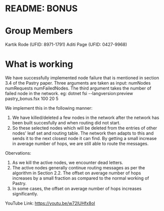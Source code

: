 README: BONUS
================================================================================================================================

Group Members
================================================================================================================================

Kartik Rode (UFID: 8971-1791)
Aditi Page (UFID: 0427-9968)

What is working
================================================================================================================================

We have successfully implemented node failure that is mentioned in section 3.4 of the Pastry paper. Three arguments are taken as 
input: numNodes numRequests numFailedNodes. The third argument takes the number of failed node in the network.
eg: dotnet fsi --langversion:preview pastry_bonus.fsx 100 20 5

We implement this in the following manner:

1) We have killed/deleted a few nodes in the network after the network has been built succesfully and when routing did not start.
2) So these selected nodes which will be deleted from the entries of other nodes' leaf set and routing table. The network then 
adapts to this and sends it to the next closest node it can find. By getting a small increase in average number of hops, we are 
still able to route the messages.

Obervations:
1) As we kill the active nodes, we encounter dead letters. 
2) The active nodes generally continue routing messages as per the algorithm in Section 2.2. The offset on average number of hops 
   increases by a small fraction as compared to the normal working of Pastry.
3) In some cases, the offset on average number of hops increases significantly.


YouTube Link: https://youtu.be/w72lUHfx8oI
